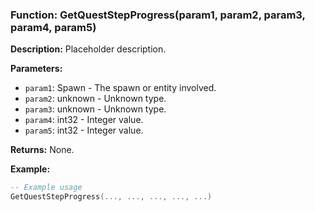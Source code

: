 ### Function: GetQuestStepProgress(param1, param2, param3, param4, param5)

**Description:**
Placeholder description.

**Parameters:**
- `param1`: Spawn - The spawn or entity involved.
- `param2`: unknown - Unknown type.
- `param3`: unknown - Unknown type.
- `param4`: int32 - Integer value.
- `param5`: int32 - Integer value.

**Returns:** None.

**Example:**

```lua
-- Example usage
GetQuestStepProgress(..., ..., ..., ..., ...)
```

